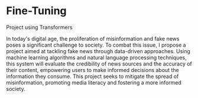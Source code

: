 # Fine-Tuning
Project using Transformers

In today's digital age, the proliferation of misinformation and fake news poses a significant challenge to society. To combat this issue, I propose a project aimed at tackling fake news through data-driven approaches. Using machine learning algorithms and natural language processing techniques, this system will evaluate the credibility of news sources and the accuracy of their content, empowering users to make informed decisions about the information they consume. This project seeks to mitigate the spread of misinformation, promoting media literacy and fostering a more informed society.
